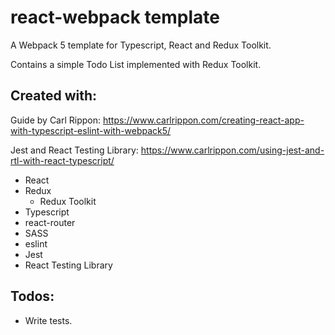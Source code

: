 # react-webpack template

A Webpack 5 template for Typescript, React and Redux Toolkit.

Contains a simple Todo List implemented with Redux Toolkit.

## Created with:

Guide by Carl Rippon: https://www.carlrippon.com/creating-react-app-with-typescript-eslint-with-webpack5/

Jest and React Testing Library: https://www.carlrippon.com/using-jest-and-rtl-with-react-typescript/

- React
- Redux
  - Redux Toolkit
- Typescript
- react-router
- SASS
- eslint
- Jest
- React Testing Library

## Todos:

- Write tests.
